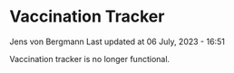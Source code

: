 Vaccination Tracker
================
Jens von Bergmann
Last updated at 06 July, 2023 - 16:51

Vaccination tracker is no longer functional.
